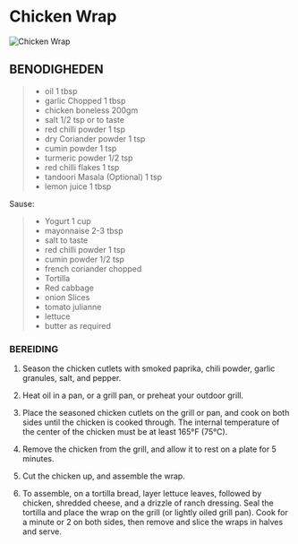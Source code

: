 # Chicken Wrap

![Chicken Wrap](/images/ChickenWrap.png)
## BENODIGHEDEN

> - oil 1 tbsp
> - garlic Chopped 1 tbsp
> - chicken boneless 200gm
> - salt 1/2 tsp or to taste
> - red chilli powder 1 tsp
> - dry Coriander powder 1 tsp
> - cumin powder 1 tsp
> - turmeric powder 1/2 tsp
> - red chilli flakes 1 tsp
> - tandoori Masala (Optional) 1 tsp
> - lemon juice 1 tbsp

Sause:
> - Yogurt 1 cup
> - mayonnaise 2-3 tbsp
> - salt to taste
> - red chilli powder 1 tsp
> - cumin powder 1/2 tsp
> - french coriander chopped
> - Tortilla
> - Red cabbage
> - onion Slices
> - tomato julianne
> - lettuce
> - butter as required

### BEREIDING
1. Season the chicken cutlets with smoked paprika, chili powder, garlic granules, salt, and pepper.

2. Heat oil in a pan, or a grill pan, or preheat your outdoor grill.

3. Place the seasoned chicken cutlets on the grill or pan, and cook on both sides until the chicken is cooked through. The internal temperature of the center of the chicken must be at least 165°F (75°C).

4. Remove the chicken from the grill, and allow it to rest on a plate for 5 minutes.
5. Cut the chicken up, and assemble the wrap.

6. To assemble, on a tortilla bread, layer lettuce leaves, followed by chicken, shredded cheese, and a drizzle of ranch dressing. Seal the tortilla and place the wrap on the grill (or lightly oiled grill pan). Cook for a minute or 2 on both sides, then remove and slice the wraps in halves and serve.